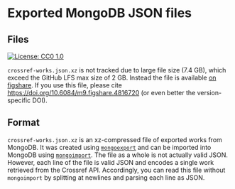 # Exported MongoDB JSON files

## Files

[![License: CC0 1.0](https://img.shields.io/badge/DOI-10.6084/m9.figshare.4816720-blue.svg)](https://doi.org/10.6084/m9.figshare.4816720)

`crossref-works.json.xz` is not tracked due to large file size (7.4 GB), which exceed the GitHub LFS max size of 2 GB. Instead the file is available [on figshare](https://doi.org/b48h "Metadata for all DOIs in Crossref: JSON MongoDB exports of all works from the Crossref API").
If you use this file, please cite https://doi.org/10.6084/m9.figshare.4816720 (or even better the version-specific DOI).

## Format

`crossref-works.json.xz` is an xz-compressed file of exported works from MongoDB.
It was created using [`mongoexport`](https://docs.mongodb.com/manual/reference/program/mongoexport/) and can be imported into MongoDB using [`mongoimport`](https://docs.mongodb.com/manual/reference/program/mongoimport/).
The file as a whole is not actually valid JSON. However, each line of the file is valid JSON and encodes a single work retrieved from the Crossref API.
Accordingly, you can read this file without `mongoimport` by splitting at newlines and parsing each line as JSON.
